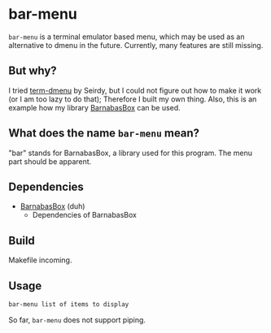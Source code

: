 # bar-menu

`bar-menu` is a terminal emulator based menu, which may be used as an alternative to dmenu in the future. Currently, many features are still missing.

## But why?

I tried [term-dmenu](https://github.com/seirdy/term-dmenu) by Seirdy, but I could not figure out how to make it work (or I am too lazy to do that); Therefore I built my own thing. Also, this is an example how my library [BarnabasBox](https://github.com/nmke-de/BarnabasBox) can be used.

## What does the name `bar-menu` mean?

"bar" stands for BarnabasBox, a library used for this program. The menu part should be apparent.

## Dependencies

- [BarnabasBox](https://github.com/nmke-de/BarnabasBox) (duh)
	- Dependencies of BarnabasBox

## Build

Makefile incoming.

## Usage

```bash
bar-menu list of items to display
```

So far, `bar-menu` does not support piping.

